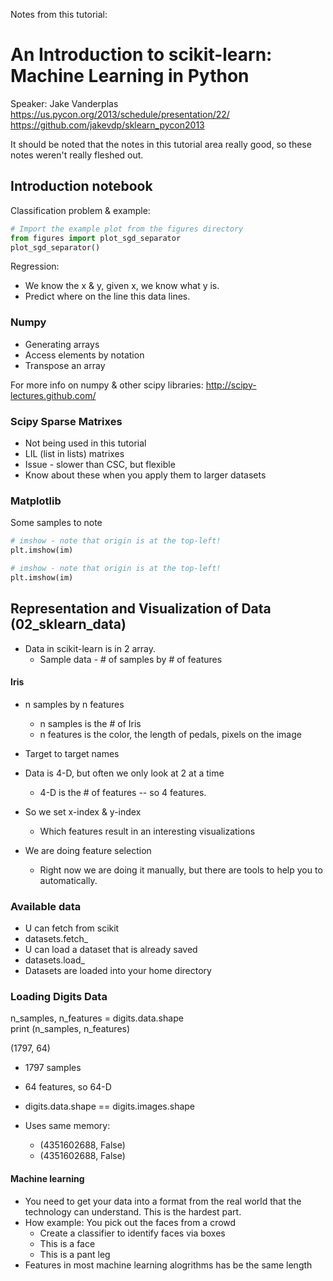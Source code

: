 Notes from this tutorial:
# An Introduction to scikit-learn: Machine Learning in Python
Speaker: Jake Vanderplas   
https://us.pycon.org/2013/schedule/presentation/22/   
https://github.com/jakevdp/sklearn_pycon2013   

It should be noted that the notes in this tutorial area really good, so these notes weren't really fleshed out.

## Introduction notebook

Classification problem & example:
```python
# Import the example plot from the figures directory
from figures import plot_sgd_separator
plot_sgd_separator()
```
 
Regression: 
- We know the x & y, given x, we know what y is.
- Predict where on the line this data lines.

### Numpy 
- Generating arrays
- Access elements by notation 
- Transpose an array

For more info on numpy & other scipy libraries: 
http://scipy-lectures.github.com/

### Scipy Sparse Matrixes
- Not being used in this tutorial
- LIL (list in lists) matrixes
 - Issue - slower than CSC, but flexible 
- Know about these when you apply them to larger datasets

### Matplotlib
Some samples to note

```python
# imshow - note that origin is at the top-left!
plt.imshow(im)
```
```python
# imshow - note that origin is at the top-left!
plt.imshow(im)
```

## Representation and Visualization of Data (02_sklearn_data)
- Data in scikit-learn is in 2 array. 
    - Sample data - # of samples by # of features

#### Iris
- n samples by n features 
    - n samples is the # of Iris
    - n features is the color, the length of pedals, pixels on the image

- Target to target names
- Data is 4-D, but often we only look at 2 at a time
    - 4-D is the # of features -- so 4 features.
- So we set x-index & y-index
    -  Which features result in an interesting visualizations
- We are doing feature selection
    - Right now we are doing it manually, but there are tools to help you to automatically. 

### Available data 
- U can fetch from scikit
 - datasets.fetch_
- U can load a dataset that is already saved
 - datasets.load_
- Datasets are loaded into your home directory

### Loading Digits Data
n_samples, n_features = digits.data.shape   
print (n_samples, n_features)   

(1797, 64)    
- 1797 samples
- 64 features, so 64-D

- digits.data.shape == digits.images.shape
- Uses same memory:
    - (4351602688, False)   
    - (4351602688, False)   

#### Machine learning 
- You need to get your data into a format from the real world that the technology can understand. This is the hardest part.
- How example: You pick out the faces from a crowd
    - Create a classifier to identify faces via boxes
    - This is a face
    - This is a pant leg
- Features in most machine learning alogrithms has be the same length
